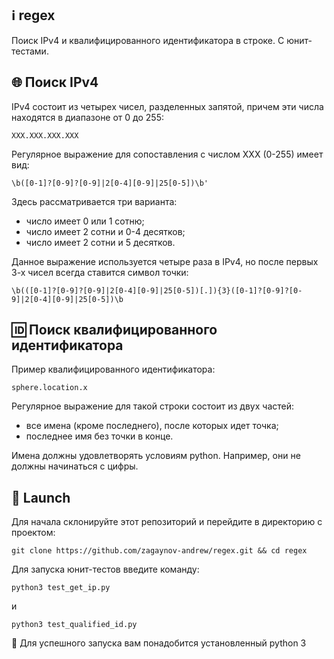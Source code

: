 ## :information_source: regex
Поиск IPv4 и квалифицированного идентификатора в строке. С юнит-тестами.

## 🌐 Поиск IPv4
IPv4 состоит из четырех чисел, разделенных запятой, причем эти числа находятся в диапазоне от 0 до 255:

```
XXX.XXX.XXX.XXX
```

Регулярное выражение для сопоставления с числом XXX (0-255) имеет вид:

```
\b([0-1]?[0-9]?[0-9]|2[0-4][0-9]|25[0-5])\b'
```

Здесь рассматривается три варианта:
- число имеет 0 или 1 сотню;
- число имеет 2 сотни и 0-4 десятков;
- число имеет 2 сотни и 5 десятков.

Данное выражение используется четыре раза в IPv4, но после первых 3-х чисел всегда ставится символ точки:

```
\b(([0-1]?[0-9]?[0-9]|2[0-4][0-9]|25[0-5])[.]){3}([0-1]?[0-9]?[0-9]|2[0-4][0-9]|25[0-5])\b
```


## 🆔 Поиск квалифицированного идентификатора
Пример квалифицированного идентификатора:

```
sphere.location.x
```

Регулярное выражение для такой строки состоит из двух частей:
- все имена (кроме последнего), после которых идет точка;
- последнее имя без точки в конце.

Имена должны удовлетворять условиям python. Например, они не должны начинаться с цифры.

## :rocket: Launch

Для начала склонируйте этот репозиторий и перейдите в директорию с проектом:

```
git clone https://github.com/zagaynov-andrew/regex.git && cd regex
```

Для запуска юнит-тестов введите команду:

```
python3 test_get_ip.py
```

и

```
python3 test_qualified_id.py 
```

:pushpin: Для успешного запуска вам понадобится установленный python 3
